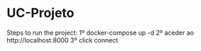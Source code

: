 # UC-Projeto
 
Steps to run the project:
1º docker-compose up -d 
2º aceder ao http://localhost:8000
3º click connect
